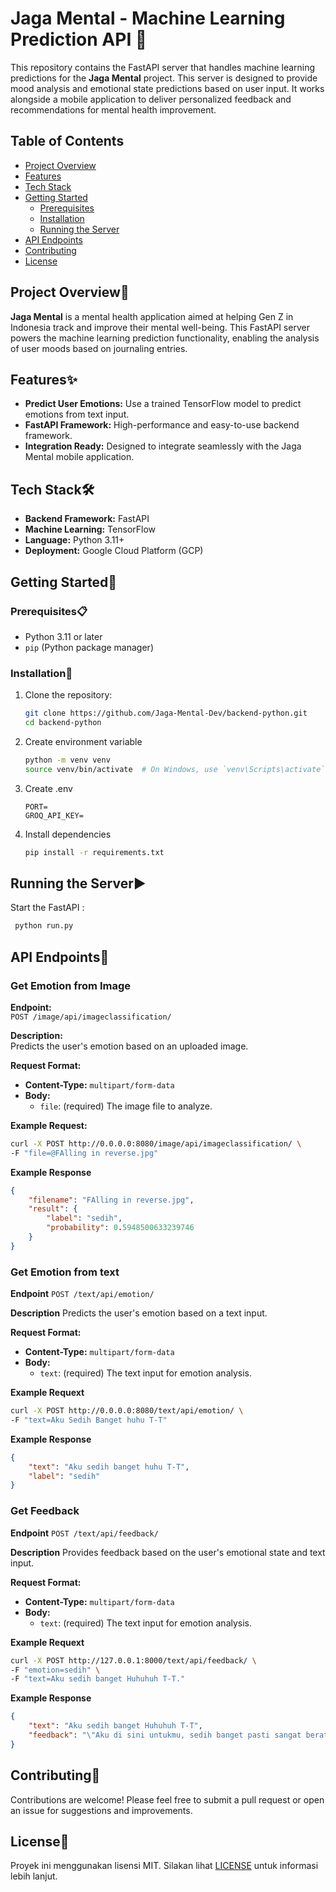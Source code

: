 # Jaga Mental - Machine Learning Prediction API 🧠

This repository contains the FastAPI server that handles machine learning predictions for the **Jaga Mental** project. This server is designed to provide mood analysis and emotional state predictions based on user input. It works alongside a mobile application to deliver personalized feedback and recommendations for mental health improvement.

## Table of Contents
- [Project Overview](#project-overview)
- [Features](#features)
- [Tech Stack](#tech-stack)
- [Getting Started](#getting-started)
  - [Prerequisites](#prerequisites)
  - [Installation](#installation)
  - [Running the Server](#running-the-server)
- [API Endpoints](#api-endpoints)
- [Contributing](#contributing)
- [License](#license)

## Project Overview📖

**Jaga Mental** is a mental health application aimed at helping Gen Z in Indonesia track and improve their mental well-being. This FastAPI server powers the machine learning prediction functionality, enabling the analysis of user moods based on journaling entries.

## Features✨

- **Predict User Emotions:** Use a trained TensorFlow model to predict emotions from text input.
- **FastAPI Framework:** High-performance and easy-to-use backend framework.
- **Integration Ready:** Designed to integrate seamlessly with the Jaga Mental mobile application.

## Tech Stack🛠

- **Backend Framework:** FastAPI
- **Machine Learning:** TensorFlow
- **Language:** Python 3.11+
- **Deployment:** Google Cloud Platform (GCP)

## Getting Started🚀

### Prerequisites📋

- Python 3.11 or later
- `pip` (Python package manager)

### Installation💾

1. Clone the repository:

   ```bash
   git clone https://github.com/Jaga-Mental-Dev/backend-python.git
   cd backend-python
   ```
3. Create environment variable
   
   ```bash
   python -m venv venv
   source venv/bin/activate  # On Windows, use `venv\Scripts\activate`
   ```

4. Create .env

   ```.env
   PORT=
   GROQ_API_KEY=
   ```

5. Install dependencies

   ```bash
   pip install -r requirements.txt
   ```

## Running the Server▶

Start the FastAPI :

 ```bash
  python run.py
 ```

## API Endpoints🔗

### Get Emotion from Image

**Endpoint:**  
`POST /image/api/imageclassification/`

**Description:**  
Predicts the user's emotion based on an uploaded image.

**Request Format:**  
- **Content-Type:** `multipart/form-data`
- **Body:**
  - `file`: (required) The image file to analyze.

**Example Request:**  
```bash
curl -X POST http://0.0.0.0:8080/image/api/imageclassification/ \
-F "file=@FAlling in reverse.jpg"
```

**Example Response**

```json
{
    "filename": "FAlling in reverse.jpg",
    "result": {
        "label": "sedih",
        "probability": 0.5948500633239746
    }
}
```

### Get Emotion from text

**Endpoint**
`POST /text/api/emotion/`

**Description**
Predicts the user's emotion based on a text input.

**Request Format:**  
- **Content-Type:** `multipart/form-data`
- **Body:**
  - `text`: (required) The text input for emotion analysis.

**Example Requext**

```bash
curl -X POST http://0.0.0.0:8080/text/api/emotion/ \
-F "text=Aku Sedih Banget huhu T-T"
```

**Example Response**

```json
{
    "text": "Aku sedih banget huhu T-T",
    "label": "sedih"
}
```

### Get Feedback

**Endpoint**
`POST /text/api/feedback/`

**Description**
Provides feedback based on the user's emotional state and text input.

**Request Format:**  
- **Content-Type:** `multipart/form-data`
- **Body:**
  - `text`: (required) The text input for emotion analysis.

**Example Requext**

```bash
curl -X POST http://127.0.0.1:8000/text/api/feedback/ \
-F "emotion=sedih" \
-F "text=Aku sedih banget Huhuhuh T-T."
```

**Example Response**

```json
{
    "text": "Aku sedih banget Huhuhuh T-T",
    "feedback": "\"Aku di sini untukmu, sedih banget pasti sangat berat untukmu. Kamu tidak sendirian, aku ada di sini untuk mendengarkan dan menemanimu. Jangan ragu untuk berbagi apa yang sedang kamu rasakan, aku siap mendengarkan dengan hati terbuka.\""
}
```

## Contributing🤝
Contributions are welcome! Please feel free to submit a pull request or open an issue for suggestions and improvements.

## License📜
Proyek ini menggunakan lisensi MIT. Silakan lihat [LICENSE](./LICENSE) untuk informasi lebih lanjut.

